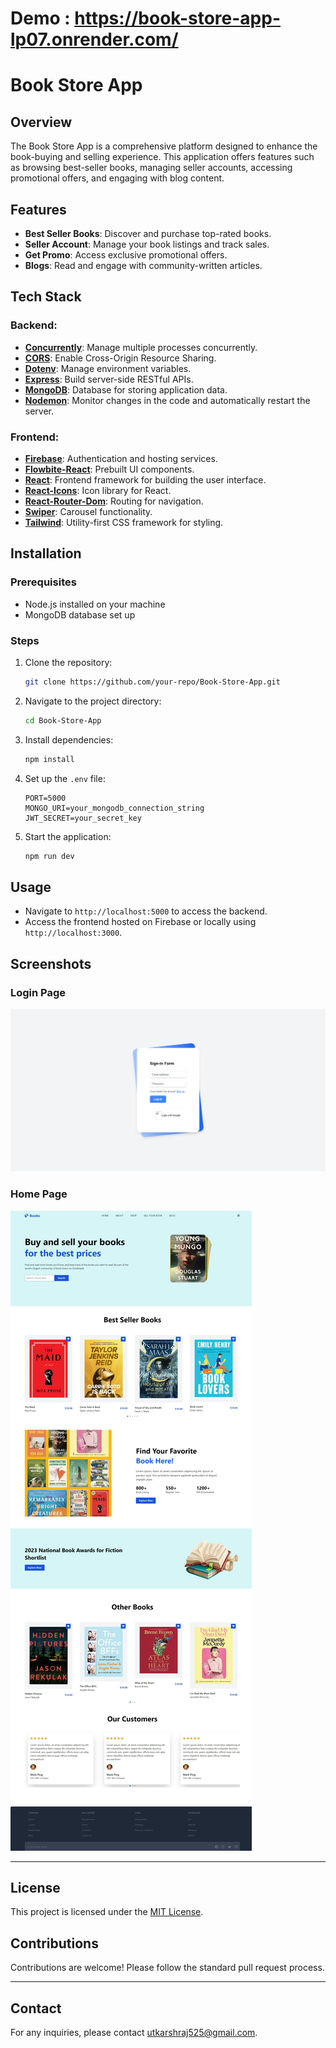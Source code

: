 # Demo : https://book-store-app-lp07.onrender.com/


# Book Store App

## Overview
The Book Store App is a comprehensive platform designed to enhance the book-buying and selling experience. This application offers features such as browsing best-seller books, managing seller accounts, accessing promotional offers, and engaging with blog content.

## Features
- **Best Seller Books**: Discover and purchase top-rated books.
- **Seller Account**: Manage your book listings and track sales.
- **Get Promo**: Access exclusive promotional offers.
- **Blogs**: Read and engage with community-written articles.

## Tech Stack

### Backend:
- **[Concurrently](https://www.npmjs.com/package/concurrently)**: Manage multiple processes concurrently.
- **[CORS](https://www.npmjs.com/package/cors)**: Enable Cross-Origin Resource Sharing.
- **[Dotenv](https://www.npmjs.com/package/dotenv)**: Manage environment variables.
- **[Express](https://expressjs.com/)**: Build server-side RESTful APIs.
- **[MongoDB](https://www.mongodb.com/)**: Database for storing application data.
- **[Nodemon](https://www.npmjs.com/package/nodemon)**: Monitor changes in the code and automatically restart the server.

### Frontend:
- **[Firebase](https://firebase.google.com/)**: Authentication and hosting services.
- **[Flowbite-React](https://flowbite-react.com/)**: Prebuilt UI components.
- **[React](https://reactjs.org/)**: Frontend framework for building the user interface.
- **[React-Icons](https://react-icons.github.io/react-icons/)**: Icon library for React.
- **[React-Router-Dom](https://reactrouter.com/)**: Routing for navigation.
- **[Swiper](https://swiperjs.com/react)**: Carousel functionality.
- **[Tailwind](https://tailwindcss.com/)**: Utility-first CSS framework for styling.

## Installation

### Prerequisites
- Node.js installed on your machine
- MongoDB database set up

### Steps
1. Clone the repository:
   ```bash
   git clone https://github.com/your-repo/Book-Store-App.git
   ```
2. Navigate to the project directory:
   ```bash
   cd Book-Store-App
   ```
3. Install dependencies:
   ```bash
   npm install
   ```
4. Set up the `.env` file:
   ```env
   PORT=5000
   MONGO_URI=your_mongodb_connection_string
   JWT_SECRET=your_secret_key
   ```
5. Start the application:
   ```bash
   npm run dev
   ```

## Usage
- Navigate to `http://localhost:5000` to access the backend.
- Access the frontend hosted on Firebase or locally using `http://localhost:3000`.

## Screenshots

### Login Page
![Login Page UI](./mern-client//public/login.png)

### Home Page
![Home Page UI](./mern-client/public/github-cover.jpeg)

---

## License
This project is licensed under the [MIT License](LICENSE).

## Contributions
Contributions are welcome! Please follow the standard pull request process.

---

## Contact
For any inquiries, please contact [utkarshraj525@gmail.com](mailto:utkarshraj525@gmail.com).
